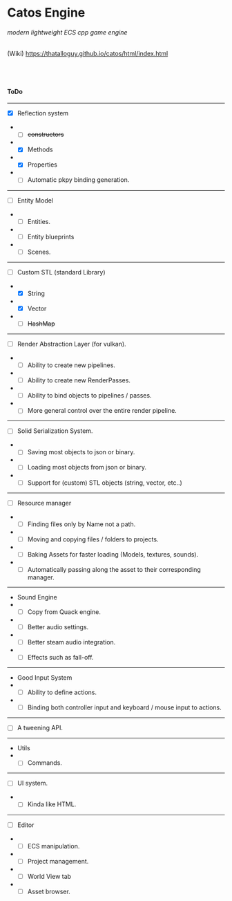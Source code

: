# Catos Engine

###### modern lightweight ECS cpp game engine

(Wiki) https://thatalloguy.github.io/catos/html/index.html

️
#
#
#### ToDo

---
- [x] Reflection system
- - [ ] ~~constructors~~
- - [x] Methods
- - [x] Properties
- - [ ] Automatic pkpy binding generation.
---
- [ ] Entity Model
- - [ ] Entities.
- - [ ] Entity blueprints
- - [ ] Scenes.
---
- [ ] Custom STL (standard Library)
- - [x] String
- - [x] Vector
- - [ ] ~~HashMap~~
---
- [ ] Render Abstraction Layer (for vulkan).
- - [ ] Ability to create new pipelines.
- - [ ] Ability to create new RenderPasses.
- - [ ] Ability to bind objects to pipelines / passes.
- - [ ] More general control over the entire render pipeline.
---
- [ ] Solid Serialization System.
- - [ ] Saving most objects to json or binary.
- - [ ] Loading most objects from json or binary.
- - [ ] Support for (custom) STL objects (string, vector, etc..)
---
- [ ] Resource manager
- - [ ] Finding files only by Name not a path.
- - [ ] Moving and copying files / folders to projects.
- - [ ] Baking Assets for faster loading (Models, textures, sounds).
- - [ ] Automatically passing along the asset to their corresponding manager.
---
- Sound Engine
- - [ ] Copy from Quack engine.
- - [ ] Better audio settings.
- - [ ] Better steam audio integration.
- - [ ] Effects such as fall-off.
---
- Good Input System
- - [ ] Ability to define actions.
- - [ ] Binding both controller input and keyboard / mouse input to actions.
---
- [ ] A tweening API.
---
- Utils
- - [ ] Commands.
--- 
- [ ] UI system.
- - [ ] Kinda like HTML.
---
- [ ] Editor 
- - [ ] ECS manipulation.
- - [ ] Project management.
- - [ ] World View tab
- - [ ] Asset browser.
#
